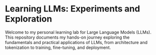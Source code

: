 # Learning LLMs: Experiments and Exploration

Welcome to my personal learning lab for Large Language Models (LLMs). This repository documents my hands-on journey exploring the fundamentals and practical applications of LLMs, from architecture and tokenization to training, fine-tuning, and deployment.

